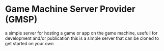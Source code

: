 # Game Machine Server Provider (GMSP)

a simple server for hosting a game or app on the game machine, usefull for development and/or publication
this is a simple server that can be cloned to get started on your own
